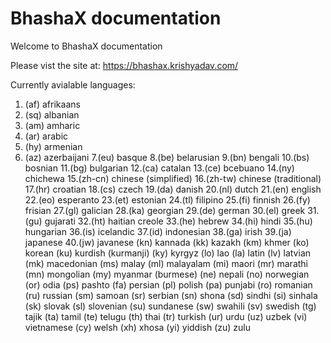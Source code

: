 # BhashaX documentation

Welcome to BhashaX documentation


Please vist the site at: https://bhashax.krishyadav.com/


Currently avialable languages:

1. (af) afrikaans
2. (sq) albanian
3. (am) amharic
4. (ar) arabic
5. (hy) armenian
6. (az) azerbaijani
7.(eu) basque
8.(be) belarusian
9.(bn) bengali
10.(bs) bosnian
11.(bg) bulgarian
12.(ca) catalan
13.(ce) bcebuano
14.(ny) chichewa
15.(zh-cn) chinese (simplified)
16.(zh-tw) chinese (traditional)
17.(hr) croatian
18.(cs) czech
19.(da) danish
20.(nl) dutch
21.(en) english
22.(eo) esperanto
23.(et) estonian
24.(tl) filipino
25.(fi) finnish
26.(fy) frisian
27.(gl) galician
28.(ka) georgian
29.(de) german
30.(el) greek
31.(gu) gujarati
32.(ht) haitian creole
33.(he) hebrew
34.(hi) hindi
35.(hu) hungarian
36.(is) icelandic
37.(id) indonesian
38.(ga) irish
39.(ja) japanese
40.(jw) javanese
(kn) kannada
(kk) kazakh
(km) khmer
(ko) korean
(ku) kurdish (kurmanji)
(ky) kyrgyz
(lo) lao
(la) latin
(lv) latvian
(mk) macedonian
(ms) malay
(ml) malayalam
(mi) maori
(mr) marathi
(mn) mongolian
(my) myanmar (burmese)
(ne) nepali
(no) norwegian
(or) odia
(ps) pashto
(fa) persian
(pl) polish
(pa) punjabi
(ro) romanian
(ru) russian
(sm) samoan
(sr) serbian
(sn) shona
(sd) sindhi
(si) sinhala
(sk) slovak
(sl) slovenian
(su) sundanese
(sw) swahili
(sv) swedish
(tg) tajik
(ta) tamil
(te) telugu
(th) thai
(tr) turkish
(ur) urdu
(uz) uzbek
(vi) vietnamese
(cy) welsh
(xh) xhosa
(yi) yiddish
(zu) zulu
